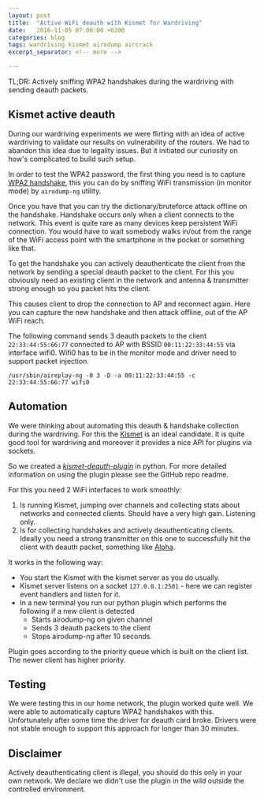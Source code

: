 ```yaml
---
layout: post
title:  "Active WiFi deauth with Kismet for Wardriving"
date:   2016-11-05 07:00:00 +0200
categories: blog
tags: wardriving kismet airodump aircrack
excerpt_separator: <!-- more -->

---
```


TL;DR: Actively sniffing WPA2 handshakes during the wardriving with sending deauth packets.

<!-- more -->

## Kismet active deauth
During our wardriving experiments we were flirting with an idea of active wardriving to validate our results
on vulnerability of the routers. We had to abandon this idea due to legality issues. But it initiated our
curiosity on how's complicated to build such setup.

In order to test the WPA2 password, the first thing you need is to capture
[WPA2 handshake](https://www.aircrack-ng.org/doku.php?id=cracking_wpa), this you can
do by sniffing WiFi transmission (in monitor mode) by `airodump-ng` utility.

Once you have that you can try the dictionary/bruteforce attack offline on the handshake. Handshake occurs only
when a client connects to the network. This event is quite rare as many devices keep persistent WiFi connection.
You would have to wait somebody walks in/out from the range of the WiFi access point with the smartphone in the pocket or
something like that.

To get the handshake you can actively deauthenticate the client from the network by sending a special deauth
 packet to the client. For this you obviously need an existing client in the network and antenna & transmitter strong
 enough so you packet hits the client.

This causes client to drop the connection to AP and reconnect again. Here you can capture the new handshake and then attack offline,
out of the AP WiFi reach.

The following command sends 3 deauth packets to the client `22:33:44:55:66:77` connected to AP with BSSID `00:11:22:33:44:55`
via interface wifi0. Wifi0 has to be in the monitor mode and driver need to support packet injection.

```
/usr/sbin/aireplay-ng -0 3 -D -a 00:11:22:33:44:55 -c 22:33:44:55:66:77 wifi0
```

## Automation

We were thinking about automating this deauth & handshake collection during the wardriving. For this the
[Kismet](https://en.wikipedia.org/wiki/Kismet_(software)) is an ideal candidate. It is quite good tool for wardriving and
moreover it provides a nice API for plugins via sockets.

So we created a *[kismet-deauth-plugin]* in python. For more detailed information on using the plugin please see the GitHub repo readme.

For this you need 2 WiFi interfaces to work smoothly:

1. Is running Kismet, jumping over channels and collecting stats about
networks and connected clients. Should have a very high gain. Listening only.
2. Is for collecting handshakes and actively deauthenticating clients.
Ideally you need a strong transmitter on this one to successfully hit the client
with deauth packet, something like [Alpha](https://www.amazon.com/Alfa-802-11b-Wireless-Original-9dBi/dp/B001O9X9EU).

It works in the following way:

* You start the Kismet with the kismet server as you do usually.
* Kismet server listens on a socket `127.0.0.1:2501` - here we can register event handlers and listen for it.
* In a new terminal you run our python plugin which performs the following if a new client is detected
  * Starts airodump-ng on given channel
  * Sends 3 deauth packets to the client
  * Stops airodump-ng after 10 seconds.

Plugin goes according to the priority queue which is built on the client list. The newer client has higher priority.

## Testing

We were testing this in our home network, the plugin worked quite well. We were able to automatically capture
WPA2 handshakes with this. Unfortunately after some time the driver for deauth card broke. Drivers were not stable
enough to support this approach for longer than 30 minutes.

## Disclaimer

Actively deauthenticating client is illegal, you should do this only in your own network. We declare we didn't
use the plugin in the wild outside the controlled environment.


[kismet-deauth-plugin]: https://github.com/ph4r05/kismet-deauth-wpa2-handshake-plugin
